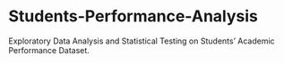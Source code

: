 # Students-Performance-Analysis
Exploratory Data Analysis and Statistical Testing on Students’ Academic Performance Dataset.
